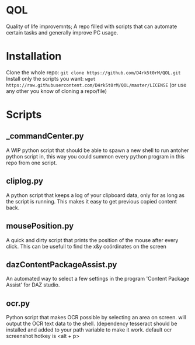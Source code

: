 # QOL
Quality of life improvemnts; A repo filled with scripts that can automate certain tasks and generally improve PC usage.

# Installation
Clone the whole repo:
```git clone https://github.com/D4rk5t0rM/QOL.git```
Install only the scripts you want:
```wget https://raw.githubusercontent.com/D4rk5t0rM/QOL/master/LICENSE```
(or use any other you know of cloning a repo/file)

# Scripts
## _commandCenter.py
A WIP python script that should be able to spawn a new shell to run antoher python script in, this way you could summon every python program in this repo from one script.

## cliplog.py
A python script that keeps a log of your clipboard data, only for as long as the script is running. This makes it easy to get previous copied content back.

## mousePosition.py
A quick and dirty script that prints the position of the mouse after every click. This can be usefull to find the x&y coördinates on the screen

## dazContentPackageAssist.py
An automated way to select a few settings in the program 'Content Package Assist' for DAZ studio.

## ocr.py
Python script that makes OCR possible by selecting an area on screen. will output the OCR text data to the shell. (dependency tesseract should be installed and added to your path variable to make it work. default ocr screenshot hotkey is <alt + p>
